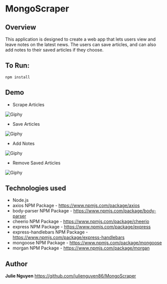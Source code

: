 # MongoScraper


## Overview
This application is designed to create a web app that lets users view and leave notes on the latest news. The users can save articles, and can also add notes to their saved articles if they choose.

## To Run:
```npm install```

## Demo
* Scrape Articles

![Giphy](public/images/scraper.gif)


* Save Articles

![Giphy](public/images/savearticle.gif)


* Add Notes

![Giphy](public/images/notes.gif)


* Remove Saved Articles

![Giphy](public/images/remove.gif)


## Technologies used 
- Node.js
- axios NPM Package - https://www.npmjs.com/package/axios
- body-parser NPM Package - https://www.npmjs.com/package/body-parser
- cheerio NPM Package - https://www.npmjs.com/package/cheerio
- express NPM Package - https://www.npmjs.com/package/express
- express-handlebars NPM Package - https://www.npmjs.com/package/express-handlebars
- mongoose NPM Package - https://www.npmjs.com/package/mongoose
- morgan NPM Package - https://www.npmjs.com/package/morgan

## Author
**Julie Nguyen** https://github.com/julienguyen86/MongoScraper
